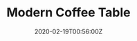 ---
title: Modern Coffee Table
summary: Made from reclaimed Red gum
tags:
- wood
date: "2020-02-19T00:56:00Z"


# Optional external URL for project (replaces project detail page).
external_link: 

image:
  caption: Coffee Table
---